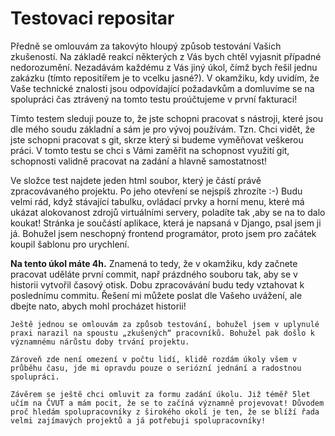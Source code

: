 Testovaci repositar
====
Předně se omlouvám za takovýto hloupý způsob testování Vašich zkušeností. Na základě reakcí některých z Vás bych chtěl vyjasnit případné nedorozumění. Nezadávám každému z Vás jiný úkol, čímž bych řešil jednu zakázku (tímto repositířem je to vcelku jasné?).  V okamžiku, kdy uvidím, že Vaše technické znalosti jsou odpovídající požadavkům a domluvíme se na spolupráci čas ztrávený na tomto testu proúčtujeme v první fakturaci!

Tímto testem sleduji pouze to, že jste schopni pracovat s nástroji, které jsou dle mého soudu základní a sám je pro vývoj používám. Tzn. Chci vidět, že jste schopni pracovat s git, skrze který si budeme vyměňovat veškerou práci. V tomto testu se chci s Vámi zaměřit na schopnost využití git, schopnosti validně pracovat na zadání a hlavně samostatnost!

Ve složce test najdete jeden html soubor, který je částí právě zpracovávaného projektu. Po jeho otevření se nejspíš zhrozíte :-) Budu velmi rád, když stávající tabulku, ovládací prvky a horní menu, které má ukázat alokovanost zdrojů virtuálními servery, poladíte tak ,aby se na to dalo koukat! Stránka je součástí aplikace, která je napsaná v Django, psal jsem ji já. Bohužel jsem neschopný frontend programátor, proto jsem pro začátek koupil šablonu pro urychlení.

**Na tento úkol máte 4h.** Znamená to tedy, že v okamžiku, kdy začnete pracovat uděláte první commit, např prázdného souboru tak, aby se v historii vytvořil časový otisk. Dobu zpracovávání budu tedy vztahovat k poslednímu commitu. Řešení mi můžete poslat dle Vašeho uvážení, ale dbejte nato, abych mohl procházet historii!






```
Ještě jednou se omlouvám za způsob testování, bohužel jsem v uplynulé praxi narazil na spoustu „zkušených“ pracovníků. Bohužel pak došlo k významnému nárůstu doby trvání projektu.

Zároveň zde není omezení v počtu lidí, klidě rozdám úkoly všem v průběhu času, jde mi opravdu pouze o seriózní jednání a radostnou spolupráci.

Závěrem se ještě chci omluvit za formu zadání úkolu. Již téměř 5let učím na ČVUT a mám pocit, že se to začíná významně projevovat! Důvodem proč hledám spolupracovníky z širokého okolí je ten, že se blíží řada velmi zajímavých projektů a já potřebuji spolupracovníky!
```
